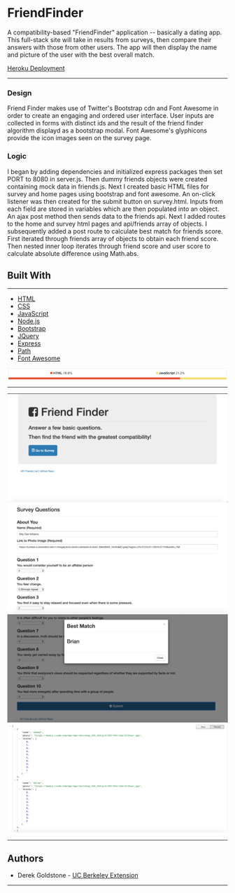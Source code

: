 # FriendFinder

A compatibility-based "FriendFinder" application -- basically a dating app. This full-stack site will take in results from surveys, then compare their answers with those from other users. The app will then display the name and picture of the user with the best overall match.

[Heroku Deployment](https://dudley-mountie-68927.herokuapp.com/)
___

### Design

Friend Finder makes use of Twitter's Bootstrap cdn and Font Awesome in order to create an engaging and ordered user interface. User inputs are collected in forms with distinct ids and the result of the friend finder algorithm displayd as a bootstrap modal. Font Awesome's glyphicons provide the icon images seen on the survey page.


### Logic

I began by adding dependencies and initialized express packages then set PORT to 8080 in server.js. Then dummy friends objects were created containing mock data in friends.js. Next I created basic HTML files for survey and home pages using bootstrap and font awesome. An on-click listener was then created for the submit button on survey.html. Inputs from each field are stored in variables which are then populated into an object. An ajax post method then sends data to the friends api. Next I added routes to the home and survey html pages and api/friends array of objects. I subsequently added a post route to calculate best match for friends score. First iterated through friends array of objects to obtain each friend score. Then nested inner loop iterates through friend score and user score to calculate absolute difference using Math.abs. 


## Built With

___

* [HTML](https://developer.mozilla.org/en-US/docs/Web/Guide/HTML/HTML5)
* [CSS](https://developer.mozilla.org/en-US/docs/Web/CSS)
* [JavaScript](https://developer.mozilla.org/en-US/docs/Web/JavaScript/Reference)
* [Node.js](https://nodejs.org/en/docs/)
* [Bootstrap](https://getbootstrap.com/docs/4.3/getting-started/introduction/)
* [JQuery](https://api.jquery.com/)
* [Express](https://www.npmjs.com/package/express)
* [Path](https://www.npmjs.com/package/path)
* [Font Awesome](https://fontawesome.com/)


![Graph](images/graph.png)
___

![Friend Finder - home](images/home-screenshot.png)
![Friend Finder - survey](images/survey-screenshot.png)
![Friend Finder - result modal](images/result-modal-screenshot.png)
![Friend Finder - friends api](images/friends-screenshot.png)




___

## Authors

* Derek Goldstone - [UC Berkeley Extension](https://www.linkedin.com/in/derek-goldstone-482884a3/)

___